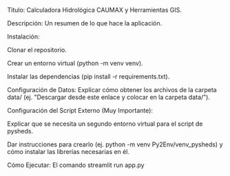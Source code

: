 Título: Calculadora Hidrológica CAUMAX y Herramientas GIS.

Descripción: Un resumen de lo que hace la aplicación.

Instalación:

Clonar el repositorio.

Crear un entorno virtual (python -m venv venv).

Instalar las dependencias (pip install -r requirements.txt).

Configuración de Datos: Explicar cómo obtener los archivos de la carpeta data/ (ej. "Descargar desde este enlace y colocar en la carpeta data/").

Configuración del Script Externo (Muy Importante):

Explicar que se necesita un segundo entorno virtual para el script de pysheds.

Dar instrucciones para crearlo (ej. python -m venv Py2Env/venv_pysheds) y cómo instalar las librerías necesarias en él.

Cómo Ejecutar: El comando streamlit run app.py